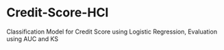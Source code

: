 # Credit-Score-HCI
Classification Model for Credit Score using Logistic Regression, Evaluation using AUC and KS 
  
 
   
 
 
  
   
 
  
 
